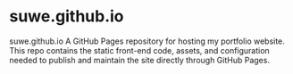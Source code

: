 # suwe.github.io
suwe.github.io A GitHub Pages repository for hosting my portfolio website. This repo contains the static front-end code, assets, and configuration needed to publish and maintain the site directly through GitHub Pages.
